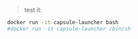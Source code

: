 > test it:

```bash
docker run -it capsule-launcher bash
#docker run -it capsule-launcher /bin/sh
```
